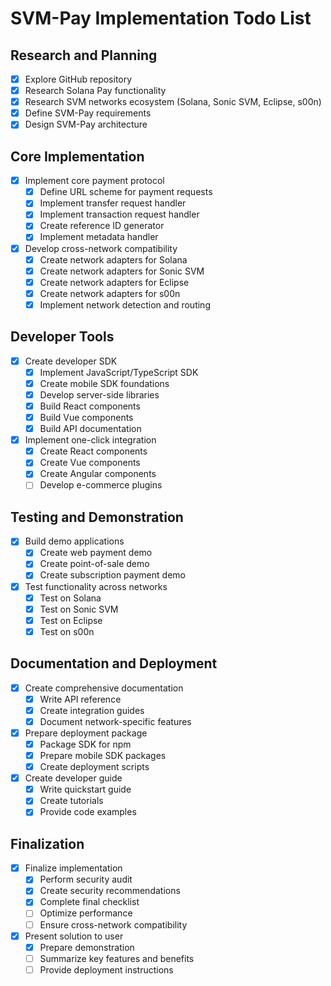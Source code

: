 # SVM-Pay Implementation Todo List

## Research and Planning
- [x] Explore GitHub repository
- [x] Research Solana Pay functionality
- [x] Research SVM networks ecosystem (Solana, Sonic SVM, Eclipse, s00n)
- [x] Define SVM-Pay requirements
- [x] Design SVM-Pay architecture

## Core Implementation
- [x] Implement core payment protocol
  - [x] Define URL scheme for payment requests
  - [x] Implement transfer request handler
  - [x] Implement transaction request handler
  - [x] Create reference ID generator
  - [x] Implement metadata handler
- [x] Develop cross-network compatibility
  - [x] Create network adapters for Solana
  - [x] Create network adapters for Sonic SVM
  - [x] Create network adapters for Eclipse
  - [x] Create network adapters for s00n
  - [x] Implement network detection and routing

## Developer Tools
- [x] Create developer SDK
  - [x] Implement JavaScript/TypeScript SDK
  - [x] Create mobile SDK foundations
  - [x] Develop server-side libraries
  - [x] Build React components
  - [x] Build Vue components
  - [x] Build API documentation
- [x] Implement one-click integration
  - [x] Create React components
  - [x] Create Vue components
  - [x] Create Angular components
  - [ ] Develop e-commerce plugins

## Testing and Demonstration
- [x] Build demo applications
  - [x] Create web payment demo
  - [x] Create point-of-sale demo
  - [x] Create subscription payment demo
- [x] Test functionality across networks
  - [x] Test on Solana
  - [x] Test on Sonic SVM
  - [x] Test on Eclipse
  - [x] Test on s00n

## Documentation and Deployment
- [x] Create comprehensive documentation
  - [x] Write API reference
  - [x] Create integration guides
  - [x] Document network-specific features
- [x] Prepare deployment package
  - [x] Package SDK for npm
  - [x] Prepare mobile SDK packages
  - [x] Create deployment scripts
- [x] Create developer guide
  - [x] Write quickstart guide
  - [x] Create tutorials
  - [x] Provide code examples

## Finalization
- [x] Finalize implementation
  - [x] Perform security audit
  - [x] Create security recommendations
  - [x] Complete final checklist
  - [ ] Optimize performance
  - [ ] Ensure cross-network compatibility
- [x] Present solution to user
  - [x] Prepare demonstration
  - [ ] Summarize key features and benefits
  - [ ] Provide deployment instructions
